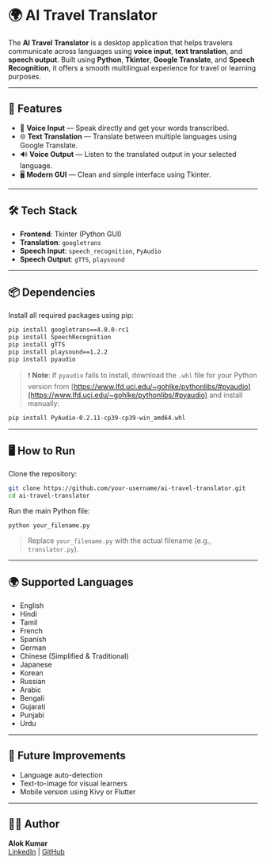 # 🌍 AI Travel Translator

The **AI Travel Translator** is a desktop application that helps travelers communicate across languages using **voice input**, **text translation**, and **speech output**. Built using **Python**, **Tkinter**, **Google Translate**, and **Speech Recognition**, it offers a smooth multilingual experience for travel or learning purposes.

---

## 🚀 Features

- 🎤 **Voice Input** — Speak directly and get your words transcribed.
- 🌐 **Text Translation** — Translate between multiple languages using Google Translate.
- 🔊 **Voice Output** — Listen to the translated output in your selected language.
- 🖥️ **Modern GUI** — Clean and simple interface using Tkinter.

---

## 🛠️ Tech Stack

- **Frontend**: Tkinter (Python GUI)
- **Translation**: `googletrans`
- **Speech Input**: `speech_recognition`, `PyAudio`
- **Speech Output**: `gTTS`, `playsound`

---

## 📦 Dependencies

Install all required packages using pip:

```bash
pip install googletrans==4.0.0-rc1
pip install SpeechRecognition
pip install gTTS
pip install playsound==1.2.2
pip install pyaudio
```

> ❗ **Note**: If `pyaudio` fails to install, download the `.whl` file for your Python version from [https://www.lfd.uci.edu/~gohlke/pythonlibs/#pyaudio](https://www.lfd.uci.edu/~gohlke/pythonlibs/#pyaudio) and install manually:
```bash
pip install PyAudio‑0.2.11‑cp39‑cp39‑win_amd64.whl
```

---

## 🖥️ How to Run

Clone the repository:

```bash
git clone https://github.com/your-username/ai-travel-translator.git
cd ai-travel-translator
```

Run the main Python file:

```bash
python your_filename.py
```

> Replace `your_filename.py` with the actual filename (e.g., `translator.py`).

---

## 🌍 Supported Languages

- English
- Hindi
- Tamil
- French
- Spanish
- German
- Chinese (Simplified & Traditional)
- Japanese
- Korean
- Russian
- Arabic
- Bengali
- Gujarati
- Punjabi
- Urdu

---

## 🧠 Future Improvements

- Language auto-detection
- Text-to-image for visual learners
- Mobile version using Kivy or Flutter

---

## 👨‍💻 Author

**Alok Kumar**  
[LinkedIn](https://www.linkedin.com/) | [GitHub](https://github.com/your-username)